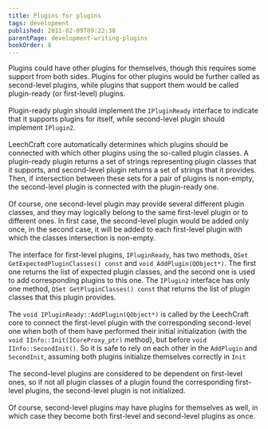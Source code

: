 ```yaml
---
title: Plugins for plugins
tags: development
published: 2011-02-09T09:22:38
parentPage: development-writing-plugins
bookOrder: 8
---
```


Plugins could have other plugins for themselves, though this requires
some support from both sides. Plugins for other plugins would be further
called as second-level plugins, while plugins that support them would be
called plugin-ready (or first-level) plugins.\
\
Plugin-ready plugin should implement the `IPluginReady` interface to
indicate that it supports plugins for itself, while second-level plugin
should implement `IPlugin2`.\
\
LeechCraft core automatically determines which plugins should be
connected with which other plugins using the so-called plugin classes. A
plugin-ready plugin returns a set of strings representing plugin classes
that it supports, and second-level plugin returns a set of strings that
it provides. Then, if intersection between these sets for a pair of
plugins is non-empty, the second-level plugin is connected with the
plugin-ready one.\
\
Of course, one second-level plugin may provide several different plugin
classes, and they may logically belong to the same first-level plugin or
to different ones. In first case, the second-level plugin would be added
only once, in the second case, it will be added to each first-level
plugin with which the classes intersection is non-empty.\
\
The interface for first-level plugins, `IPluginReady`, has two methods,
`QSet GetExpectedPluginClasses() const` and `void AddPlugin(QObject*)`.
The first one returns the list of expected plugin classes, and the
second one is used to add corresponding plugins to this one. The
`IPlugin2` interface has only one method,
`QSet GetPluginClasses() const` that returns the list of plugin classes
that this plugin provides.\
\
The `void IPluginReady::AddPlugin(QObject*)` is called by the LeechCraft
core to connect the first-level plugin with the corresponding
second-level one when both of them have performed their initial
initialization (with the `void IInfo::Init(ICoreProxy_ptr)` method), but
before `void IInfo::SecondInit()`. So it is safe to rely on each other
in the `AddPlugin` and `SecondInit`, assuming both plugins initialize
themselves correctly in `Init`\
\
The second-level plugins are considered to be dependent on first-level
ones, so if not all plugin classes of a plugin found the corresponding
first-level plugins, the second-level plugin is not initialized.\
\
Of course, second-level plugins may have plugins for themselves as well,
in which case they become both first-level and second-level plugins as
once.
